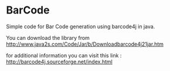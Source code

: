 # BarCode

Simple code for Bar Code generation using barcode4j in java.

You can download the library from http://www.java2s.com/Code/Jar/b/Downloadbarcode4j21jar.htm

for additional information you can visit this link : http://barcode4j.sourceforge.net/index.html


